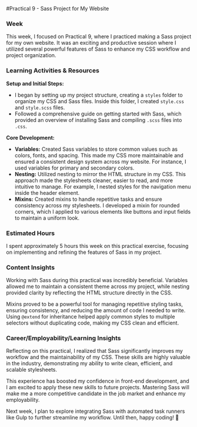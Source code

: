 #Practical 9 - Sass Project for My Website

### Week
This week, I focused on Practical 9, where I practiced making a Sass project for my own website. It was an exciting and productive session where I utilized several powerful features of Sass to enhance my CSS workflow and project organization.

### Learning Activities & Resources

**Setup and Initial Steps:**
- I began by setting up my project structure, creating a `styles` folder to organize my CSS and Sass files. Inside this folder, I created `style.css` and `style.scss` files.
- Followed a comprehensive guide on getting started with Sass, which provided an overview of installing Sass and compiling `.scss` files into `.css`.

**Core Development:**
- **Variables:** Created Sass variables to store common values such as colors, fonts, and spacing. This made my CSS more maintainable and ensured a consistent design system across my website. For instance, I used variables for primary and secondary colors.
- **Nesting:** Utilized nesting to mirror the HTML structure in my CSS. This approach made the stylesheets cleaner, easier to read, and more intuitive to manage. For example, I nested styles for the navigation menu inside the header element.
- **Mixins:** Created mixins to handle repetitive tasks and ensure consistency across my stylesheets. I developed a mixin for rounded corners, which I applied to various elements like buttons and input fields to maintain a uniform look.

### Estimated Hours
I spent approximately 5 hours this week on this practical exercise, focusing on implementing and refining the features of Sass in my project.

### Content Insights
Working with Sass during this practical was incredibly beneficial. Variables allowed me to maintain a consistent theme across my project, while nesting provided clarity by reflecting the HTML structure directly in the CSS.

Mixins proved to be a powerful tool for managing repetitive styling tasks, ensuring consistency, and reducing the amount of code I needed to write. Using `@extend` for inheritance helped apply common styles to multiple selectors without duplicating code, making my CSS clean and efficient.

### Career/Employability/Learning Insights
Reflecting on this practical, I realized that Sass significantly improves my workflow and the maintainability of my CSS. These skills are highly valuable in the industry, demonstrating my ability to write clean, efficient, and scalable stylesheets.

This experience has boosted my confidence in front-end development, and I am excited to apply these new skills to future projects. Mastering Sass will make me a more competitive candidate in the job market and enhance my employability.

Next week, I plan to explore integrating Sass with automated task runners like Gulp to further streamline my workflow. Until then, happy coding! 🎨
